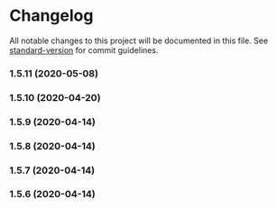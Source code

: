 # Changelog

All notable changes to this project will be documented in this file. See [standard-version](https://github.com/conventional-changelog/standard-version) for commit guidelines.

### 1.5.11 (2020-05-08)

### 1.5.10 (2020-04-20)

### 1.5.9 (2020-04-14)

### 1.5.8 (2020-04-14)

### 1.5.7 (2020-04-14)

### 1.5.6 (2020-04-14)
